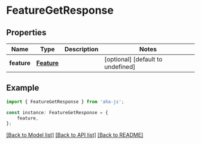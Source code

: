 # FeatureGetResponse


## Properties

Name | Type | Description | Notes
------------ | ------------- | ------------- | -------------
**feature** | [**Feature**](Feature.md) |  | [optional] [default to undefined]

## Example

```typescript
import { FeatureGetResponse } from 'aha-js';

const instance: FeatureGetResponse = {
    feature,
};
```

[[Back to Model list]](../README.md#documentation-for-models) [[Back to API list]](../README.md#documentation-for-api-endpoints) [[Back to README]](../README.md)
